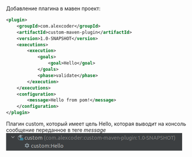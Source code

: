 Добавление плагина в мавен проект:
```xml
<plugin>
    <groupId>com.alexcoder</groupId>
    <artifactId>custom-maven-plugin</artifactId>
    <version>1.0-SNAPSHOT</version>
    <executions>
        <execution>
            <goals>
                <goal>Hello</goal>
            </goals>
            <phase>validate</phase>
        </execution>
    </executions>
    <configuration>
        <message>Hello from pom!</message>
    </configuration>
</plugin>
```

Плагин custom, который имеет цель Hello, которая выводит на консоль сообщение переданное в теге *message*
![img_1.png](img.png)
     